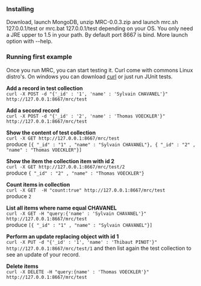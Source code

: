 ### Installing
Download, launch MongoDB,  unzip MRC-0.0.3.zip and launch mrc.sh 127.0.0.1/test or mrc.bat 127.0.0.1/test depending on your OS. You only need a JRE upper to 1.5 in your path.
By default port 8667 is bind. More launch option with --help.

### Running first example
Once you run MRC, you can start testing it. Curl come with commons Linux distro's. On windows you can download [curl](http://curl.haxx.se/download.html) or just run JUnit tests.

**Add a record in test collection**   
`curl -X POST -d "{'_id' : '1', 'name' : 'Sylvain CHAVANEL'}" http://127.0.0.1:8667/mrc/test`

**Add a second record**   
`curl -X POST -d "{'_id' : '2', 'name' : 'Thomas VOECKLER'}" http://127.0.0.1:8667/mrc/test` 

**Show the content of test collection**   
`curl -X GET http://127.0.0.1:8667/mrc/test`   
produce  `[{ "_id" : "1" , "name" : "Sylvain CHAVANEL"}, { "_id" : "2" , "name" : "Thomas VOECKLER"}]`   

**Show the item the collection item with id 2**   
`curl -X GET http://127.0.0.1:8667/mrc/test/2`   
produce `{ "_id" : "2" , "name" : "Thomas VOECKLER"}`

**Count items in collection**   
`curl -X GET  -H "count:true" http://127.0.0.1:8667/mrc/test`   
produce   `2`

**List all items where name equal CHAVANEL**   
`curl -X GET -H "query:{'name' : 'Sylvain CHAVANEL'}"  http://127.0.0.1:8667/mrc/test`   
produce `[{ "_id" : "1" , "name" : "Sylvain CHAVANEL"}]`

**Perform an update replacing object with id 1**   
`curl -X PUT -d "{'_id' : '1', 'name' : 'Thibaut PINOT'}" http://127.0.0.1:8667/mrc/test/1` and then list again the test collection to see an update of your record.

**Delete items**   
`curl -X DELETE -H "query:{name' : 'Thomas VOECKLER'}" http://127.0.0.1:8667/mrc/test`


